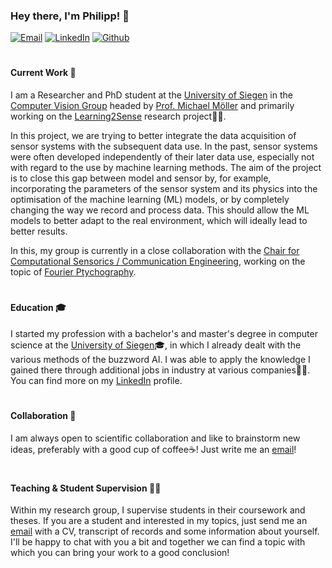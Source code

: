 ### Hey there, I'm Philipp! 👋

[![Email](https://img.shields.io/badge/mail-D14836?style=for-the-badge&logo=gmail&logoColor=white&color=blue)](mailto://jan.schneider@uni-siegen.de)
[![LinkedIn](https://img.shields.io/badge/LinkedIn-0077B5?style=for-the-badge&logo=linkedin&logoColor=white)](https://www.linkedin.com/in/jan-philipp-schneider/)
[![Github](https://img.shields.io/github/followers/jp-schneider?label=Follow&style=social)](https://github.com/jp-schneider)

#

#### **Current Work** 🔭

I am a Researcher and PhD student at the [University of Siegen](https://www.uni-siegen.de/start/) in the [Computer Vision Group](https://www.vsa.informatik.uni-siegen.de/) headed by [Prof. Michael Möller](https://www.vsa.informatik.uni-siegen.de/en/moeller-michael) and primarily working on the [Learning2Sense](https://www.learning2sense.de/start) research project🧑‍🎓.


In this project, we are trying to better integrate the data acquisition of sensor systems with the subsequent data use. In the past, sensor systems were often developed independently of their later data use, especially not with regard to the use by machine learning methods. 
The aim of the project is to close this gap between model and sensor by, for example, incorporating the parameters of the sensor system and its physics into the optimisation of the machine learning (ML) models, or by completely changing the way we record and process data. This should allow the ML models to better adapt to the real environment, which will ideally lead to better results.

In this, my group is currently in a close collaboration with the [Chair for Computational Sensorics / Communication Engineering](https://www.cse.eti.uni-siegen.de/), working on the topic of [Fourier Ptychography](https://www.nature.com/articles/s42254-021-00280-y).

#

#### **Education** 🎓

I started my profession with a bachelor's and master's degree in computer science at the [University of Siegen](https://www.uni-siegen.de/start/)🎓, in which I already dealt with the various methods of the buzzword AI. I was able to apply the knowledge I gained there through additional jobs in industry at various companies👨‍💼. You can find more on my [LinkedIn](https://www.linkedin.com/in/jan-philipp-schneider/) profile.

# 

#### **Collaboration** 🤝

I am always open to scientific collaboration and like to brainstorm new ideas, preferably with a good cup of coffee☕! Just write me an [email](mailto://jan.schneider@uni-siegen.de)!

#

#### **Teaching & Student Supervision** 👨‍🏫

Within my research group, I supervise students in their coursework and theses. If you are a student and interested in my topics, just send me an [email](mailto://jan.schneider@uni-siegen.de) with a CV, transcript of records and some information about yourself. I'll be happy to chat with you a bit and together we can find a topic with which you can bring your work to a good conclusion!


# 

<!--[![Jan Philipp Schneider's GitHub stats](https://github-readme-stats.vercel.app/api?username=jp-schneider&count_private=true&theme=algolia&show_icons=true)](https://github.com/jp-schneider)-->

<!--
**jp-schneider/jp-schneider** is a ✨ _special_ ✨ repository because its `README.md` (this file) appears on your GitHub profile.

Here are some ideas to get you started:

- 🔭 I’m currently working on ...
- 🌱 I’m currently learning ...
- 👯 I’m looking to collaborate on ...
- 🤔 I’m looking for help with ...
- 💬 Ask me about ...
- 📫 How to reach me: ...
- 😄 Pronouns: ...
- ⚡ Fun fact: ...
-->
